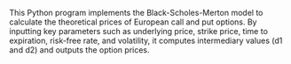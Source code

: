 This Python program implements the Black-Scholes-Merton model to calculate the theoretical prices of European call and put options. By inputting key parameters such as underlying price, strike price, time to expiration, risk-free rate, and volatility, it computes intermediary values (d1 and d2) and outputs the option prices.
